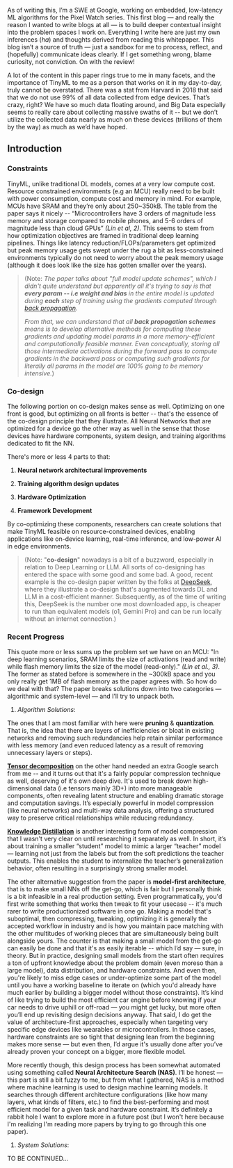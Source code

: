
As of writing this, I’m a SWE at Google, working on embedded, low-latency ML algorithms for the Pixel Watch series. This first blog — and really the reason I wanted to write blogs at all — is to build deeper contextual insight into the problem spaces I work on. Everything I write here are just my own inferences (*ha*) and thoughts derived from reading this whitepaper. This blog isn’t a source of truth — just a sandbox for me to process, reflect, and (hopefully) communicate ideas clearly. If I get something wrong, blame curiosity, not conviction. On with the review\!

A lot of the content in this paper rings true to me in many facets, and the importance of TinyML to me as a person that works on it in my day-to-day, truly cannot be overstated. There was a stat from Harvard in 2018 that said that we do not use 99% of all data collected from edge devices. That’s crazy, right? We have so much data floating around, and Big Data especially seems to really care about collecting massive swaths of it \-- but we don’t utilize the collected data nearly as much on these devices (trillions of them by the way) as much as we’d have hoped. 

## Introduction
### Constraints

TinyML, unlike traditional DL models, comes at a very low compute cost. Resource constrained environments (e.g an MCU) really need to be built with power consumption, compute cost and memory in mind. For example, MCUs have SRAM and they’re only about 250~350kB. The table from the paper says it nicely \-- “Microcontrollers have 3 orders of magnitude less memory and storage compared to mobile phones, and 5-6 orders of magnitude less than cloud GPUs” *(Lin et al, 2)*. This seems to stem from how optimization objectives are framed in traditional deep learning pipelines. Things like latency reduction/FLOPs/parameters get optimized but peak memory usage gets swept under the rug a bit as less-constrained environments typically do not need to worry about the peak memory usage (although it does look like the size has gotten smaller over the years). 

>(Note: *The paper talks about "full model update schemes", which I didn't quite understand but apparently all it's trying to say is that **every param -- i.e weight and bias** in the entire model is updated during **each** step of training using the gradients computed through [back propagation](https://en.wikipedia.org/wiki/Backpropagation).*
>
> *From that, we can understand that all **back propagation schemes** means is to develop alternative methods for computing these gradients and updating model params in a more memory-efficient and computationally feasible manner. Even conceptually, storing all those intermediate activations during the forward pass to compute gradients in the backward pass or computing such gradients for literally all params in the model are 100% going to be memory intensive.*)

### Co-design

The following portion on co-design makes sense as well. Optimizing on one front is good, but optimizing on all fronts is better -- that's the essence of the co-design principle that they illustrate. All Neural Networks that are optimized for a device go the other way as well in the sense that those devices have hardware components, system design, and training algorithms dedicated to fit the NN. 

There's more or less 4 parts to that:

1. **Neural network architectural improvements**

2. **Training algorithm design updates**

3. **Hardware Optimization**

4. **Framework Development**

By co-optimizing these components, researchers can create solutions that make TinyML feasible on resource-constrained devices, enabling applications like on-device learning, real-time inference, and low-power AI in edge environments.

> (Note: "**co-design**" nowadays is a bit of a buzzword, especially in relation to Deep Learning or LLM. All sorts of co-designing has entered the space with some good and some bad. A good, recent example is the co-design paper written by the folks at [DeepSeek](https://www.alphaxiv.org/pdf/2408.14158), where they illustrate a co-design that's augmented towards DL and LLM in a cost-efficient manner. Subsequently, as of the time of writing this, DeepSeek is the number one most downloaded app, is cheaper to run than equivalent models (o1, Gemini Pro) and can be run locally without an internet connection.) 

### Recent Progress

This quote more or less sums up the problem set we have on an MCU: "In deep learning scenarios, SRAM limits the size
of activations (read and write) while flash memory limits the
size of the model (read-only)." *(Lin et al., 3)*. The former as stated before is somewhere in the ~300kB space and you only really get 1MB of flash memory as the paper agrees with. So how do we deal with that? The paper breaks solutions down into two categories — algorithmic and system-level — and I’ll try to unpack both.

1. *Algorithm Solutions*:

The ones that I am most familiar with here were **pruning** & **quantization**. That is, the idea that there are layers of inefficiencies or bloat in existing networks and removing such redundancies help retain similar performance with less memory (and even reduced latency as a result of removing unnecessary layers or steps). 

**[Tensor decomposition](https://arxiv.org/pdf/1711.10781)** on the other hand needed an extra Google search from me -- and it turns out that it's a fairly popular compression technique as well, deserving of it's own deep dive. It's used to break down high-dimensional data (i.e tensors mainly 3D+) into more manageable components, often revealing latent structure and enabling dramatic storage and computation savings. It’s especially powerful in model compression (like neural networks) and multi-way data analysis, offering a structured way to preserve critical relationships while reducing redundancy. 

**[Knowledge Distillation](https://neptune.ai/blog/knowledge-distillation)** is another interesting form of model compression that I wasn't very clear on until researching it separately as well. In short, it’s about training a smaller “student” model to mimic a larger “teacher” model — learning not just from the labels but from the soft predictions the teacher outputs. This enables the student to internalize the teacher’s generalization behavior, often resulting in a surprisingly strong smaller model. 

The other alternative suggestion from the paper is **model-first architecture**, that is to make small NNs off the get-go, which is fair but I personally think is a bit infeasible in a real production setting. Even programmatically, you'd first write something that works then tweak to fit your usecase -- it's much rarer to write productionized software in one go. Making a model that's suboptimal, then compressing, tweaking, optimizing it is generally the accepted workflow in industry and is how you maintain pace matching with the other multitudes of working pieces that are simultaneously being built alongside yours. The counter is that making a small model from the get-go can easily be done and that it's as easily iterable -- which I’d say — sure, in theory. But in practice, designing small models from the start often requires a ton of upfront knowledge about the problem domain (even moreso than a large model), data distribution, and hardware constraints. And even then, you're likely to miss edge cases or under-optimize some part of the model until you have a working baseline to iterate on (which you'd already have much earlier by building a bigger model without those constraints). It’s kind of like trying to build the most efficient car engine before knowing if your car needs to drive uphill or off-road — you might get lucky, but more often you’ll end up revisiting design decisions anyway. That said, I do get the value of architecture-first approaches, especially when targeting very specific edge devices like wearables or microcontrollers. In those cases, hardware constraints are so tight that designing lean from the beginning makes more sense — but even then, I’d argue it's usually done after you’ve already proven your concept on a bigger, more flexible model.

More recently though, this design process has been somewhat automated using something called **Neural Architecture Search (NAS)**. I’ll be honest — this part is still a bit fuzzy to me, but from what I gathered, NAS is a method where machine learning is used to design machine learning models. It searches through different architecture configurations (like how many layers, what kinds of filters, etc.) to find the best-performing and most efficient model for a given task and hardware constraint. It’s definitely a rabbit hole I want to explore more in a future post (but I won't here because I'm realizing I'm reading more papers by trying to go through this one paper).

1. *System Solutions*:

TO BE CONTINUED...
